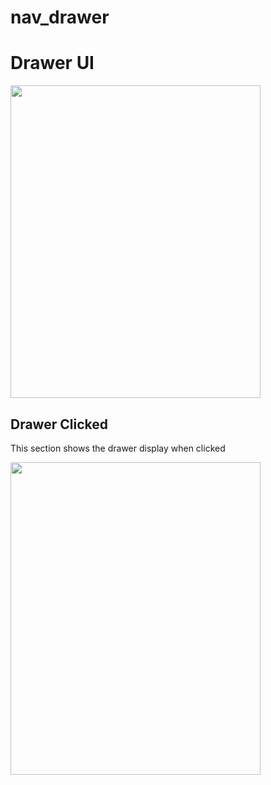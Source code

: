 # nav_drawer
<h1>Drawer UI</h1>
<image src="assets/images/ui_drawer.png" width="400" height="500" />
<h2>Drawer Clicked</h2>
<p>This section shows the drawer display when clicked</p>
<image src="assets/images/drawer_clicked.png" width="400" height="500" />